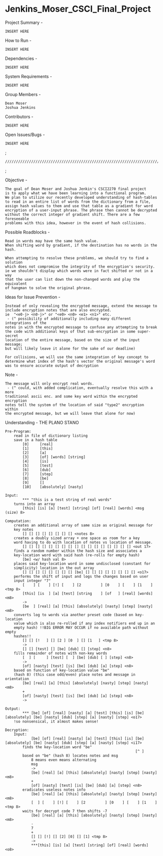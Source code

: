 # Jenkins_Moser_CSCI_Final_Project

Project Summary -

    INSERT HERE

How to Run -

    INSERT HERE

Dependencies -

    INSERT HERE

System Requirements -

    INSERT HERE

Group Members -

    Dean Moser
    Joshua Jenkins

Contributors -

    INSERT HERE

Open Issues/Bugs -

    INSERT HERE

;

    //////////////////////////////////////////////////////////////////////////////

;

Objective -

    The goal of Dean Moser and Joshua Jenkin's CSCI2270 final project
    is to apply what we have been learning into a functional program.
    We plan to utilize our recently developed understanding of hash-tables
    to read in an entire list of words from the dictionary from a file,
    assign hash values to them and use that table as a gradient for word
    encryption of a user-input phrase. The phrase then cannot be decrypted
    without the correct integer of gradient shift. There are a few foreseeable
    problems with this idea, however in the event of hash collisions.

Possible Roadblocks -

    Read in words may have the same hash value.
    When shifting word by gradient, if the destination has no words in the hash.

    When attempting to resolve these problems, we should try to find a solution
    which does not compromise the integrity of the encryption's security.
    ie we shouldn't display which words were in fact shifted or not in a way
    that the user can list down the non-changed words and play the equivalent
    of hangman to solve the original phrase.

Ideas for Issue Prevention -

    Instead of only revealing the encrypted message, extend the message to
    include encryption notes that are also encrypted.
    ie  "<e0-j> <n0-j>" or "<e0> <n0> <e1> <n1>" etc.
     - (^ possibility of additionally including many different integrations of the
    notes in with the encrypted message to confuse any attempting to break
    the code with additional keys of that sub-encryption in some super-secret
    location of the entire message, based on the size of the input message;
    but will likely leave it alone for the sake of our deadline)

    For collisions, we will use the same integration of key concept to
    determine what index of the hash's vector the original message's word
    was to ensure accurate output of decryption

Note -

    The message will only encrypt real words.
     - (^ could, with added complication, eventually resolve this with a more
    traditional ascii enc. and some key word within the encrypted encryption
    notes tell the system of the location of said "type2" encryption within
    the encrypted message, but we will leave that alone for now)

Understanding - THE PLANO STANO

    Pre-Program:
        read in file of dictionary listing
        save in a hash table
            [0]     [real]
            [1]     [this]
            [2]     [a]
            [3]     [of] [words] [string]
            [4]     [is]
            [5]     [test]
            [6]     [dub]
            [7]     [step]
            [8]     [be]
            [9]     []
            [10]    [absolutely] [nasty]

    Input:
            *** "this is a test string of real words"
        turns into an array
            [this] [is] [a] [test] [string] [of] [real] [words] <msg (size) 8>

    Computation:
        creates an additional array of same size as original message for
        key notes
            [] [] [] [] [] [] [] [] <notes 8>
        creates a doubly sized array + one space as room for a key
        word having to do with location of notes vs location of message.
            [] [] [] [] [] [] [] [] [] [] [] [] [] [] [] [] [] <out 17>
        finds a random number within the hash size and associates a
        key-location word with said hash (re-rolls for empty hash)
            [be] <w/ hash val 8>
        places said key-location word in some undisclosed (constant for
        simplicity) location in the out array
            [] [] [] [] [] [] [] [] [be] [] [] [] [] [] [] [] [] <o17>
        performs the shift of input and logs the changes based on user
        input integer "7"
            [    ] [    ] [!] [    ] [2         ] [0    ] [    ] [1    ] <tmp 8>
            [this] [is  ] [a] [test] [string    ] [of   ] [real] [words] <m8>
            ->
            [be  ] [real] [a] [this] [absolutely] [nasty] [step] [nasty] <m8>
        converts log to words via another preset code (based on key-location
        value which is also re-rolled if any index notifiers end up in an
        empty hash) !!BIG ERROR MAY OCCUR if no available path without empty
        hashes!!
            [] [] [!   ] [] [2 ] [0  ] [] [1   ] <tmp 8>
            ->
            [] [] [test] [] [be] [dub] [] [step] <n8>
        fills remainder of notes with non-key words
            [  ] [     ] [test] [  ] [be] [dub] [ ] [step] <n8>
            ->
            [of] [nasty] [test] [is] [be] [dub] [a] [step] <n8>
        based on function of key-location value "be"
        (hash 8) (this case odd/even) place notes and message in orientation
            [be] [real] [a] [this] [absolutely] [nasty] [step] [nasty] <m8>
            +
            [of] [nasty] [test] [is] [be] [dub] [a] [step] <n8>
            ->

    Output:
            *** [be] [of] [real] [nasty] [a] [test] [this] [is] [be] [absolutely] [be] [nasty] [dub] [step] [a] [nasty] [step] <o17>
        !so nonsensical, it almost makes sense!

    Decryption:
        Input:
                [be] [of] [real] [nasty] [a] [test] [this] [is] [be] [absolutely] [be] [nasty] [dub] [step] [a] [nasty] [step] <i17>
            finds the key-location word "be"
                                                                [^ ]
            based on "be" (hash 8) locates notes and msg
                8 means even means alternating
                msg
                ->
                [be] [real] [a] [this] [absolutely] [nasty] [step] [nasty] <m8>
                +
                [of] [nasty] [test] [is] [be] [dub] [a] [step] <n8>
            eradicates useless notes info
                [be] [real] [a] [this] [absolutely] [nasty] [step] [nasty] <m8>
                [  ] [    ] [!] [    ] [2         ] [0    ] [    ] [1    ] <tmp 8>
            waits for decrypt code 7 then shifts -7
                [be] [real] [a] [this] [absolutely] [nasty] [step] [nasty] <m8>
                -
                7
                +
                [] [] [!] [] [2] [0] [] [1] <tmp 8>
                ->
                ***[this] [is] [a] [test] [string] [of] [real] [words] <o8>
